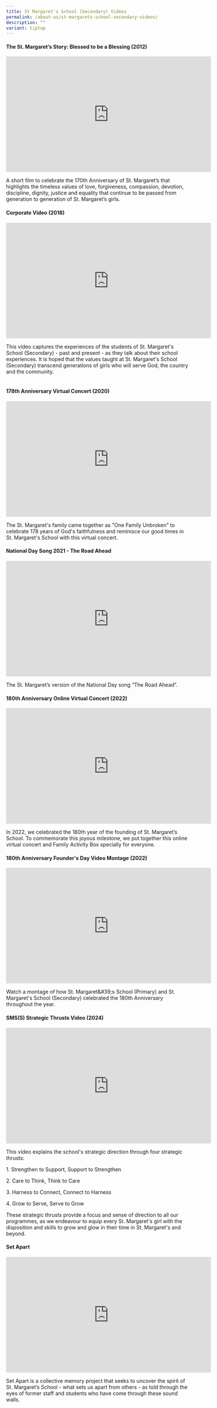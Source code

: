 ```yaml
---
title: St Margaret's School (Secondary) Videos
permalink: /about-us/st-margarets-school-secondary-videos/
description: ""
variant: tiptap
---
```

<h4>The St. Margaret’s Story: Blessed to be a Blessing (2012)</h4>
<div class="iframe-wrapper">
<iframe height="315" width="560" allowfullscreen="true" frameborder="0" src="https://www.youtube.com/embed/GjZ1x1SSObw?si=v-eSLcaZ5jmwrgM9"></iframe>
</div>
<p>A short film to celebrate the 170th&nbsp;Anniversary of St. Margaret’s
that highlights the timeless&nbsp;values of love, forgiveness, compassion,
devotion, discipline, dignity, justice&nbsp;and&nbsp;equality&nbsp;that
continue&nbsp;to be passed&nbsp;from generation to generation of St. Margaret’s
girls.</p>
<p></p>
<h4>Corporate Video (2018)</h4>
<div class="iframe-wrapper">
<iframe height="315" width="560" allowfullscreen="true" frameborder="0" src="https://www.youtube.com/embed/8tCsjrj5Ujk"></iframe>
</div>
<p>This video captures the experiences of the students of St. Margaret's
School (Secondary) - past and present - as they talk about their school
experiences. It is hoped that the values taught at St. Margaret's School
(Secondary) transcend generations of girls who will serve God, the country
and the community.
<br>
<br>
</p>
<h4>178th Anniversary Virtual Concert (2020)</h4>
<div class="iframe-wrapper">
<iframe height="315" width="560" allowfullscreen="true" frameborder="0" src="https://www.youtube.com/embed/fa79PiH79KA?si=pZhqPUQA_lZg_qG8"></iframe>
</div>
<p>The St. Margaret's family came together as "One Family Unbroken" to celebrate
178 years of God's faithfulness and reminisce our good times in St. Margaret's
School with this virtual concert.</p>
<p></p>
<h4>National Day Song 2021 - The Road Ahead</h4>
<div class="iframe-wrapper">
<iframe height="315" width="560" allowfullscreen="true" frameborder="0" src="https://www.youtube.com/embed/K_ArTMHJx_8?si=Tduond7COMhWJBy1"></iframe>
</div>
<p>The St. Margaret’s version of the National Day song “The Road Ahead”.</p>
<p></p>
<h4>180th Anniversary Online Virtual Concert (2022)</h4>
<div class="iframe-wrapper">
<iframe height="315" width="560" allowfullscreen="true" frameborder="0" src="https://www.youtube.com/embed/HyQYEzcXhjY?si=vgs4hen8WvQSW0UF"></iframe>
</div>
<p>In 2022, we celebrated the 180th year of the founding of St. Margaret’s
School. To commemorate this joyous milestone, we put together this online
virtual concert and Family Activity Box specially for everyone.</p>
<p></p>
<h4>180th Anniversary Founder's Day Video Montage (2022)</h4>
<div class="iframe-wrapper">
<iframe height="315" width="560" allowfullscreen="true" frameborder="0" src="https://www.youtube.com/embed/L5d-ITtL8pg?si=oz1N5vCoq9Nf1_PH"></iframe>
</div>
<p>Watch a montage of how St. Margaret&amp;#39;s School (Primary) and St.
Margaret's School (Secondary) celebrated the 180th Anniversary throughout
the year.</p>
<p></p>
<h4>SMS(S) Strategic Thrusts Video (2024)</h4>
<div class="iframe-wrapper">
<iframe height="315" width="560" allowfullscreen="true" frameborder="0" src="https://www.youtube.com/embed/mxFamIF719k?si=fZFY8IrgRggMehuB"></iframe>
</div>
<p>This video explains the school's strategic direction through four strategic
thrusts:&nbsp;</p>
<p>1. Strengthen to Support, Support to Strengthen</p>
<p>2. Care to Think, Think to Care</p>
<p>3. Harness to Connect, Connect to Harness</p>
<p>4. Grow to Serve, Serve to Grow</p>
<p>These strategic thrusts provide a focus and sense of direction to all
our programmes, as we endeavour to equip every St. Margaret's girl with
the disposition and skills to grow and glow in their time in St. Margaret's
and beyond.</p>
<p></p>
<h4>Set Apart</h4>
<div class="iframe-wrapper">
<iframe height="315" width="560" allowfullscreen="true" frameborder="0" src="https://www.youtube.com/embed/fRHFl46FrB0?si=LFLp34tYOqXWsXJF"></iframe>
</div>
<p>Set Apart is a collective memory project that seeks to uncover the spirit
of St. Margaret’s School - what sets us apart from others - as told through
the eyes of former staff and students who have come through these sound
walls.</p>
<p></p>